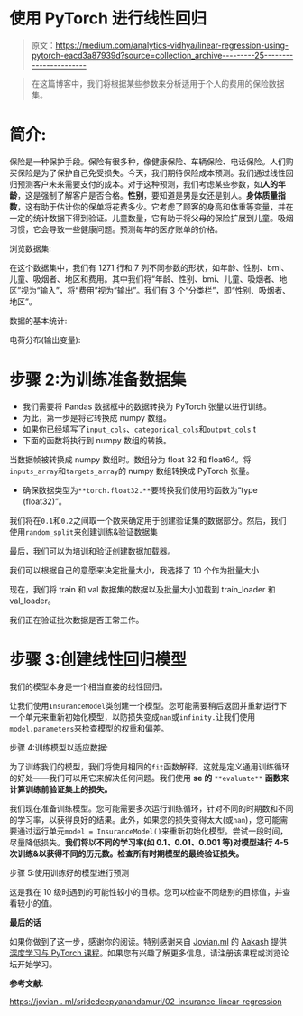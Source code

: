 # 使用 PyTorch 进行线性回归

> 原文：<https://medium.com/analytics-vidhya/linear-regression-using-pytorch-eacd3a87939d?source=collection_archive---------25----------------------->

> 在这篇博客中，我们将根据某些参数来分析适用于个人的费用的保险数据集。

# 简介:

保险是一种保护手段。保险有很多种，像健康保险、车辆保险、电话保险。人们购买保险是为了保护自己免受损失。今天，我们期待保险成本预测。我们通过线性回归预测客户未来需要支付的成本。对于这种预测，我们考虑某些参数，如**人的年龄**，这是强制了解客户是否合格。**性别**，要知道是男是女还是别人。**身体质量指数**，这有助于估计你的保单将花费多少。它考虑了顾客的身高和体重等变量，并在一定的统计数据下得到验证。儿童数量，它有助于将父母的保险扩展到儿童。吸烟习惯，它会导致一些健康问题。预测每年的医疗账单的价格。

浏览数据集:

在这个数据集中，我们有 1271 行和 7 列不同参数的形状，如年龄、性别、bmi、儿童、吸烟者、地区和费用。其中我们将“年龄、性别、bmi、儿童、吸烟者、地区”视为“输入”，将“费用”视为“输出”。我们有 3 个“分类栏”，即“性别、吸烟者、地区”。

数据的基本统计:

电荷分布(输出变量):

# 步骤 2:为训练准备数据集

*   我们需要将 Pandas 数据框中的数据转换为 PyTorch 张量以进行训练。
*   为此，第一步是将它转换成 numpy 数组。
*   如果你已经填写了`input_cols`、`categorical_cols`和`output_cols` t
*   下面的函数将执行到 numpy 数组的转换。

当数据帧被转换成 numpy 数组时。数组分为 float 32 和 float64。将`inputs_array`和`targets_array`的 numpy 数组转换成 PyTorch 张量。

*   确保数据类型为`**torch.float32.**`要转换我们使用的函数为“type (float32)”。

我们将在`0.1`和`0.2`之间取一个数来确定用于创建验证集的数据部分。然后，我们使用`random_split`来创建训练&验证数据集

最后，我们可以为培训和验证创建数据加载器。

我们可以根据自己的意愿来决定批量大小，我选择了 10 个作为批量大小

现在，我们将 train 和 val 数据集的数据以及批量大小加载到 train_loader 和 val_loader。

我们正在验证批次数据是否正常工作。

# 步骤 3:创建线性回归模型

我们的模型本身是一个相当直接的线性回归。

让我们使用`InsuranceModel`类创建一个模型。您可能需要稍后返回并重新运行下一个单元来重新初始化模型，以防损失变成`nan`或`infinity.`让我们使用`model.parameters`来检查模型的权重和偏差。

步骤 4:训练模型以适应数据:

为了训练我们的模型，我们将使用相同的`fit`函数解释。这就是定义通用训练循环的好处——我们可以用它来解决任何问题。我们使用 **se 的** `**evaluate**` **函数来计算训练前验证集上的损失。**

我们现在准备训练模型。您可能需要多次运行训练循环，针对不同的时期数和不同的学习率，以获得良好的结果。此外，如果您的损失变得太大(或`nan`)，您可能需要通过运行单元`model = InsuranceModel()`来重新初始化模型。尝试一段时间，尽量降低损失。**我们将以不同的学习率(如 0.1、0.01、0.001 等)对模型进行 4-5 次训练&以获得不同的历元数。检查所有时期模型的最终验证损失。**

步骤 5:使用训练好的模型进行预测

这是我在 10 级时遇到的可能性较小的目标。您可以检查不同级别的目标值，并查看较小的值。

**最后的话**

如果你做到了这一步，感谢你的阅读。特别感谢来自 [Jovian.ml](https://jovian.ml/) 的 [Aakash](/@aakashns) 提供[深度学习与 PyTorch 课程](https://jovian.ml/forum/c/pytorch-zero-to-gans)。如果您有兴趣了解更多信息，请注册该课程或浏览论坛开始学习。

**参考文献:**

[https://jovian . ml/sridedeepyanandamuri/02-insurance-linear-regression](https://jovian.ml/sridedeepyanandamuri/02-insurance-linear-regression)